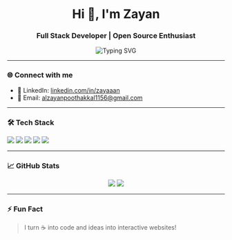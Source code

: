 <h1 align="center">Hi 👋, I'm Zayan</h1>
<h3 align="center">Full Stack Developer | Open Source Enthusiast</h3>

<p align="center">
  <img src="https://readme-typing-svg.demolab.com?font=Fira+Code&size=24&pause=1000&color=F7931E&center=true&vCenter=true&width=450&lines=Full+Stack+Developer;JavaScript+%7C+React+%7C+Node.js;Open+Source+Contributor;Building+zayan.dev" alt="Typing SVG" />
</p>

---

### 🌐 Connect with me

- 💼 LinkedIn: [linkedin.com/in/zayaaan](https://www.linkedin.com/in/al-zayan-p-973359330)
- 📧 Email: alzayanpoothakkal1156@gmail.com 

---

### 🛠️ Tech Stack

<p align="left">
  <img src="https://img.shields.io/badge/JavaScript-F7DF1E?logo=javascript&logoColor=black" />
  <img src="https://img.shields.io/badge/React-61DAFB?logo=react&logoColor=black" />
  <img src="https://img.shields.io/badge/Node.js-339933?logo=nodedotjs&logoColor=white" />
  <img src="https://img.shields.io/badge/Express-000000?logo=express&logoColor=white" />
  <img src="https://img.shields.io/badge/MongoDB-47A248?logo=mongodb&logoColor=white" />
</p>

---

### 📈 GitHub Stats

<p align="center">
  <img src="https://github-readme-stats.vercel.app/api?username=zayaaan-al&show_icons=true&theme=tokyonight" />
  <img src="https://github-readme-streak-stats.herokuapp.com/?user=zayaaan-al&theme=tokyonight" />
</p>

---

### ⚡ Fun Fact

> I turn ☕ into code and ideas into interactive websites!




